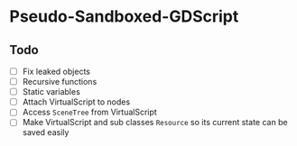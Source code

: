  Pseudo-Sandboxed-GDScript
======

## Todo

- [ ] Fix leaked objects
- [ ] Recursive functions
- [ ] Static variables
- [ ] Attach VirtualScript to nodes
- [ ] Access `SceneTree` from VirtualScript
- [ ] Make VirtualScript and sub classes `Resource` so its current state can be saved easily
